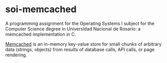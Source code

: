 # soi-memcached

A programming assignment for the Operating Systems I subject for the Computer Science degree in
Universidad Nacional de Rosario: a memcached implementation in C.

[Memcached](https://memcached.org/) is an in-memory key-value store for small chunks of arbitrary
data (strings, objects) from results of database calls, API calls, or page rendering.
